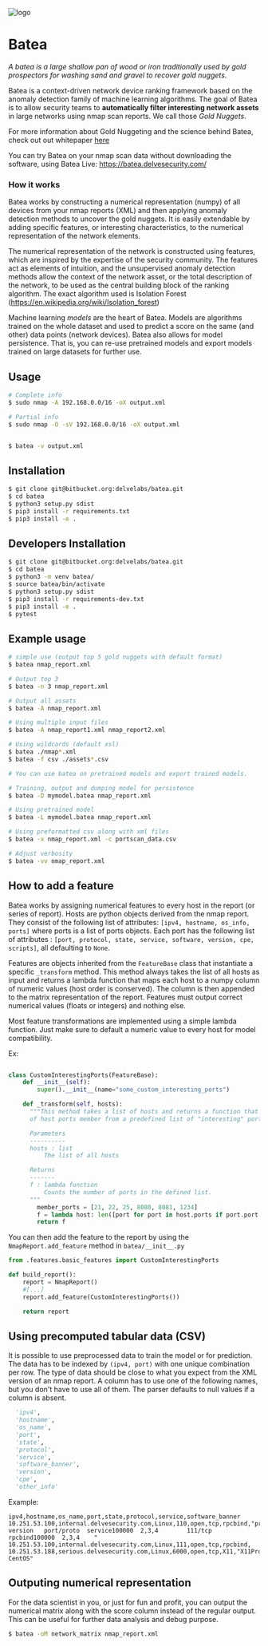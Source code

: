 ![logo](https://raw.githubusercontent.com/delvelabs/batea/master/misc/logo_black.png)

# Batea
*A batea is a large shallow pan of wood or iron traditionally used by gold prospectors for washing sand and gravel to recover gold nuggets.*

Batea is a context-driven network device ranking framework based on the anomaly detection family of machine learning algorithms. The goal of Batea is to allow security teams to __automatically filter interesting network assets__ in large networks using nmap scan reports. We call those *Gold Nuggets*.

For more information about Gold Nuggeting and the science behind Batea, check out out whitepaper [here](https://delvesecurity.com/resources/automating-intuition-applying-machine-learning-to-outstanding-network-asset-detection/) 

You can try Batea on your nmap scan data without downloading the software, using Batea Live: https://batea.delvesecurity.com/

### How it works
Batea works by constructing a numerical representation (numpy) of all devices from your nmap reports (XML) and then applying anomaly detection methods to uncover the gold nuggets. It is easily extendable by adding specific features, or interesting characteristics, to the numerical representation of the network elements.

The numerical representation of the network is constructed using features, which are inspired by the expertise of the security community. The features act as elements of intuition, and the unsupervised anomaly detection methods allow the context of the network asset, or the total description of the network, to be used as the central building block of the ranking algorithm. The exact algorithm used is Isolation Forest (https://en.wikipedia.org/wiki/Isolation_forest)

Machine learning *models* are the heart of Batea. Models are algorithms trained on the whole dataset and used to predict a score on the same (and other) data points (network devices). Batea also allows for model persistence. That is, you can re-use pretrained models and export models trained on large datasets for further use.

## Usage
```bash
# Complete info
$ sudo nmap -A 192.168.0.0/16 -oX output.xml

# Partial info
$ sudo nmap -O -sV 192.168.0.0/16 -oX output.xml


$ batea -v output.xml
```

## Installation
```bash
$ git clone git@bitbucket.org:delvelabs/batea.git
$ cd batea
$ python3 setup.py sdist
$ pip3 install -r requirements.txt
$ pip3 install -e .
```

## Developers Installation

```bash
$ git clone git@bitbucket.org:delvelabs/batea.git
$ cd batea
$ python3 -m venv batea/
$ source batea/bin/activate
$ python3 setup.py sdist
$ pip3 install -r requirements-dev.txt
$ pip3 install -e .
$ pytest
```

## Example usage

```bash
# simple use (output top 5 gold nuggets with default format)
$ batea nmap_report.xml

# Output top 3
$ batea -n 3 nmap_report.xml

# Output all assets
$ batea -A nmap_report.xml

# Using multiple input files
$ batea -A nmap_report1.xml nmap_report2.xml

# Using wildcards (default xsl)
$ batea ./nmap*.xml
$ batea -f csv ./assets*.csv

# You can use batea on pretrained models and export trained models.

# Training, output and dumping model for persistence
$ batea -D mymodel.batea nmap_report.xml

# Using pretrained model
$ batea -L mymodel.batea nmap_report.xml

# Using preformatted csv along with xml files
$ batea -x nmap_report.xml -c portscan_data.csv

# Adjust verbosity
$ batea -vv nmap_report.xml
```

## How to add a feature

Batea works by assigning numerical features to every host in the report (or series of report).
Hosts are python objects derived from the nmap report. They consist of the following list of attributes: `[ipv4, hostname, os_info, ports]` where ports is a list of ports objects. Each port has the following list of attributes : `[port, protocol, state, service, software, version, cpe, scripts]`, all defaulting to `None`.

Features are objects inherited from the `FeatureBase` class that instantiate a specific `_transform` method. This method always takes the list of all hosts as input and returns a lambda function that maps each host to a numpy column of numeric values (host order is conserved). The column is then appended to the matrix representation of the report. Features must output correct numerical values (floats or integers) and nothing else.

Most feature transformations are implemented using a simple lambda function. Just make sure to default a numeric value to every host for model compatibility.

Ex:
```python

class CustomInterestingPorts(FeatureBase):
    def __init__(self):
        super().__init__(name="some_custom_interesting_ports")

    def _transform(self, hosts):
      """This method takes a list of hosts and returns a function that counts the number
      of host ports member from a predefined list of "interesting" ports, defaulting to 0.

      Parameters
      ----------
      hosts : list
          The list of all hosts

      Returns
      -------
      f : lambda function
          Counts the number of ports in the defined list.
      """
        member_ports = [21, 22, 25, 8080, 8081, 1234]
        f = lambda host: len([port for port in host.ports if port.port in member_ports])
        return f
```

You can then add the feature to the report by using the `NmapReport.add_feature` method in `batea/__init__.py`

```python
from .features.basic_features import CustomInterestingPorts

def build_report():
    report = NmapReport()
    #[...]
    report.add_feature(CustomInterestingPorts())

    return report
```

## Using precomputed tabular data (CSV)

It is possible to use preprocessed data to train the model or for prediction.
The data has to be indexed by `(ipv4, port)` with one unique combination per row. The type of data should be close to what you expect from the XML version of an nmap report.
A column has to use one of the following names, but you don't have to use all of them. The parser defaults to null values if a column is absent.
```python
  'ipv4',
  'hostname',
  'os_name',
  'port',
  'state',
  'protocol',
  'service',
  'software_banner',
  'version',
  'cpe',
  'other_info'
```
Example:
```
ipv4,hostname,os_name,port,state,protocol,service,software_banner
10.251.53.100,internal.delvesecurity.com,Linux,110,open,tcp,rpcbind,"program version   port/proto  service100000  2,3,4        111/tcp  rpcbind100000  2,3,4    "
10.251.53.100,internal.delvesecurity.com,Linux,111,open,tcp,rpcbind,
10.251.53.188,serious.delvesecurity.com,Linux,6000,open,tcp,X11,"X11Probe: CentOS"
```

## Outputing numerical representation

For the data scientist in you, or just for fun and profit, you can output the numerical matrix along with the score column instead of the regular output. This can be useful for further data analysis and debug purpose.


```bash
$ batea -oM network_matrix nmap_report.xml
```
